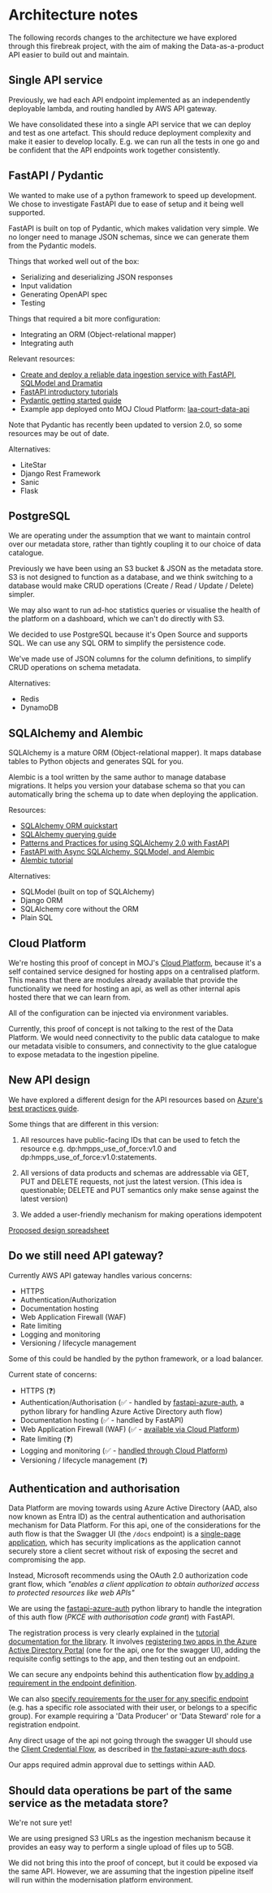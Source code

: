 # Architecture notes

The following records changes to the architecture we have explored through this firebreak project, with the aim of making the Data-as-a-product API easier to build out and maintain.

## Single API service

Previously, we had each API endpoint implemented as an independently deployable lambda, and routing handled by AWS API gateway.

We have consolidated these into a single API service that we can deploy and test as one artefact. This should reduce deployment complexity and make it easier to develop locally. E.g. we can run all the tests in one
go and be confident that the API endpoints work together consistently.

## FastAPI / Pydantic

We wanted to make use of a python framework to speed up development. We chose to investigate FastAPI due to ease of setup and it being well supported.

FastAPI is built on top of Pydantic, which makes validation very simple. We no longer need to manage JSON schemas, since we can generate them from the Pydantic models.

Things that worked well out of the box:

- Serializing and deserializing JSON responses
- Input validation
- Generating OpenAPI spec
- Testing

Things that required a bit more configuration:

- Integrating an ORM (Object-relational mapper)
- Integrating auth

Relevant resources:

- [Create and deploy a reliable data ingestion service with FastAPI, SQLModel and Dramatiq](https://www.francoisvoron.com/blog/create-deploy-reliable-data-ingestion-service-fastapi-sqlmodel-dramatiq)
- [FastAPI introductory tutorials](https://fastapi.tiangolo.com/learn/)
- [Pydantic getting started guide](https://docs.pydantic.dev/latest/)
- Example app deployed onto MOJ Cloud Platform: [laa-court-data-api](https://github.com/ministryofjustice/laa-court-data-api/tree/main)

Note that Pydantic has recently been updated to version 2.0, so some resources may be out of date.

Alternatives:

- LiteStar
- Django Rest Framework
- Sanic
- Flask

## PostgreSQL

We are operating under the assumption that we want to maintain control over our metadata store,
rather than tightly coupling it to our choice of data catalogue.

Previously we have been using an S3 bucket & JSON as the metadata store.
S3 is not designed to function as a database, and we think
switching to a database would make CRUD operations (Create / Read / Update / Delete) simpler.

We may also want to run ad-hoc statistics queries
or visualise the health of the platform on a dashboard, which we can't do directly with S3.

We decided to use PostgreSQL because it's Open Source and supports SQL.
We can use any SQL ORM to simplify the persistence code.

We've made use of JSON columns for the column definitions, to simplify
CRUD operations on schema metadata.

Alternatives:

- Redis
- DynamoDB

## SQLAlchemy and Alembic

SQLAlchemy is a mature ORM (Object-relational mapper).
It maps database tables to Python objects and generates SQL for you.

Alembic is a tool written by the same author to manage database migrations.
It helps you version your database schema so that
you can automatically bring the schema up to date when deploying
the application.

Resources:

- [SQLAlchemy ORM quickstart](https://docs.sqlalchemy.org/en/20/orm/quickstart.html)
- [SQLAlchemy querying guide](https://docs.sqlalchemy.org/en/20/orm/queryguide/index.html)
- [Patterns and Practices for using SQLAlchemy 2.0 with FastAPI](https://chaoticengineer.hashnode.dev/fastapi-sqlalchemy)
- [FastAPI with Async SQLAlchemy, SQLModel, and Alembic](https://testdriven.io/blog/fastapi-sqlmodel/)
- [Alembic tutorial](https://alembic.sqlalchemy.org/en/latest/tutorial.html)

Alternatives:

- SQLModel (built on top of SQLAlchemy)
- Django ORM
- SQLAlchemy core without the ORM
- Plain SQL

## Cloud Platform

We're hosting this proof of concept in MOJ's [Cloud Platform](https://user-guide.cloud-platform.service.justice.gov.uk/),
because it's a self contained service designed for hosting apps on a centralised platform.
This means that there are modules already available that provide the functionality
we need for hosting an api, as well as other internal apis hosted there that we can learn from.

All of the configuration can be injected via environment variables.

Currently, this proof of concept is not talking to the rest of the Data Platform.
We would need connectivity to the public data catalogue to make our metadata visible to consumers,
and connectivity to the glue catalogue to expose metadata to the ingestion pipeline.

## New API design

We have explored a different design for the API resources based on [Azure's best practices guide](https://learn.microsoft.com/en-us/azure/architecture/best-practices/api-design).

Some things that are different in this version:

1. All resources have public-facing IDs that can be used to fetch the resource e.g. dp:hmpps_use_of_force:v1.0 and dp:hmpps_use_of_force:v1.0:statements.

2. All versions of data products and schemas are addressable via GET, PUT
   and DELETE requests, not just the latest version.
   (This idea is questionable; DELETE and PUT semantics only make sense against
   the latest version)

3. We added a user-friendly mechanism for making operations idempotent

[Proposed design spreadsheet](https://docs.google.com/spreadsheets/d/1SF0m4j-_NSLD6yyuJizZC0F06jHPkAvLWheuLeHORJk/edit#gid=626736695)

## Do we still need API gateway?

Currently AWS API gateway handles various concerns:

- HTTPS
- Authentication/Authorization
- Documentation hosting
- Web Application Firewall (WAF)
- Rate limiting
- Logging and monitoring
- Versioning / lifecycle management

Some of this could be handled by the python framework, or a load balancer.

Current state of concerns:

- HTTPS (❓)
- Authentication/Authorisation
  (✅ - handled by [fastapi-azure-auth](https://intility.github.io/fastapi-azure-auth/),
  a python library for handling Azure Active Directory auth flow)
- Documentation hosting (✅ - handled by FastAPI)
- Web Application Firewall (WAF)
  (✅ - [available via Cloud Platform](https://user-guide.cloud-platform.service.justice.gov.uk/documentation/networking/modsecurity.html))
- Rate limiting (❓)
- Logging and monitoring
  (✅ - [handled through Cloud Platform](https://user-guide.cloud-platform.service.justice.gov.uk/#monitoring))
- Versioning / lifecycle management (❓)

## Authentication and authorisation

Data Platform are moving towards using Azure Active Directory (AAD, also now known as Entra ID)
as the central authentication and authorisation mechanism for Data Platform.
For this api, one of the considerations for the auth flow is that the Swagger UI (the `/docs` endpoint)
is a [single-page application](https://learn.microsoft.com/en-us/entra/identity-platform/v2-app-types#single-page-apps),
which has security implications as the application cannot securely store a client secret
without risk of exposing the secret and compromising the app.

Instead, Microsoft recommends using the OAuth 2.0 authorization code grant flow, which
_"enables a client application to obtain authorized access to protected resources like web APIs"_

We are using the [fastapi-azure-auth](https://intility.github.io/fastapi-azure-auth/)
python library to handle the integration of this auth flow (_PKCE with authorisation code grant_)
with FastAPI.

The registration process is very clearly explained in the [tutorial documentation for the library](https://intility.github.io/fastapi-azure-auth/single-tenant/azure_setup).
It involves [registering two apps in the Azure Active Directory Portal](https://portal.azure.com/#view/Microsoft_AAD_RegisteredApps)
(one for the api, one for the swagger UI),
adding the requisite config settings to the app, and then testing out an endpoint.

We can secure any endpoints behind this authentication flow [by adding a requirement in the endpoint definition](https://intility.github.io/fastapi-azure-auth/single-tenant/fastapi_configuration#adding-authentication-to-our-view).

We can also [specify requirements for the user for any specific endpoint](https://intility.github.io/fastapi-azure-auth/usage-and-faq/locking_down_on_roles)
(e.g. has a specific role associated with their user, or belongs to a specific group).
For example requiring a 'Data Producer' or 'Data Steward' role for a registration endpoint.

Any direct usage of the api not going through the swagger UI should use the
[Client Credential Flow](https://docs.microsoft.com/en-us/azure/active-directory/develop/v2-oauth2-client-creds-grant-flow),
as described in [the fastapi-azure-auth docs](https://intility.github.io/fastapi-azure-auth/usage-and-faq/calling_your_apis_from_python).

Our apps required admin approval due to settings within AAD.

## Should data operations be part of the same service as the metadata store?

We're not sure yet!

We are using presigned S3 URLs as the ingestion mechanism because it provides an easy
way to perform a single upload of files up to 5GB.

We did not bring this into the proof of concept, but it could be exposed via the same API.
However, we are assuming that the ingestion pipeline itself will run within the modernisation platform environment.
